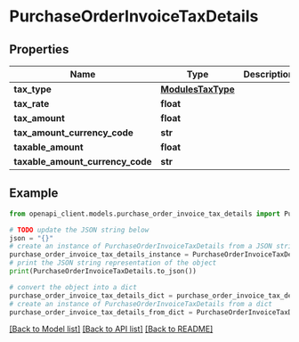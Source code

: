# PurchaseOrderInvoiceTaxDetails


## Properties

Name | Type | Description | Notes
------------ | ------------- | ------------- | -------------
**tax_type** | [**ModulesTaxType**](ModulesTaxType.md) |  | [optional] 
**tax_rate** | **float** |  | [optional] 
**tax_amount** | **float** |  | [optional] 
**tax_amount_currency_code** | **str** |  | [optional] 
**taxable_amount** | **float** |  | [optional] 
**taxable_amount_currency_code** | **str** |  | [optional] 

## Example

```python
from openapi_client.models.purchase_order_invoice_tax_details import PurchaseOrderInvoiceTaxDetails

# TODO update the JSON string below
json = "{}"
# create an instance of PurchaseOrderInvoiceTaxDetails from a JSON string
purchase_order_invoice_tax_details_instance = PurchaseOrderInvoiceTaxDetails.from_json(json)
# print the JSON string representation of the object
print(PurchaseOrderInvoiceTaxDetails.to_json())

# convert the object into a dict
purchase_order_invoice_tax_details_dict = purchase_order_invoice_tax_details_instance.to_dict()
# create an instance of PurchaseOrderInvoiceTaxDetails from a dict
purchase_order_invoice_tax_details_from_dict = PurchaseOrderInvoiceTaxDetails.from_dict(purchase_order_invoice_tax_details_dict)
```
[[Back to Model list]](../README.md#documentation-for-models) [[Back to API list]](../README.md#documentation-for-api-endpoints) [[Back to README]](../README.md)


